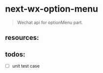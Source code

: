 # next-wx-option-menu
> Wechat api for optionMenu part.


## resources:

## todos:
- [ ] unit test case
